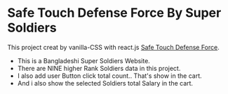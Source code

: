 # Safe Touch Defense Force By Super Soldiers

This project creat by vanilla-CSS with react.js [Safe Touch Defense Force](https://jolly-einstein-642dff.netlify.app).

* This is a Bangladeshi Super Soldiers Website.
* There are NINE higher Rank Soldiers data in this project.
* I also add user Button click total count.. That's show in the cart.
* And i also show the selected Soldiers total Salary in the cart.
